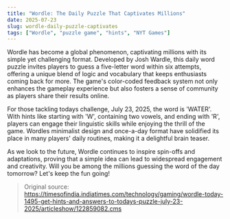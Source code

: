 ```yaml
---
title: "Wordle: The Daily Puzzle That Captivates Millions"
date: 2025-07-23
slug: wordle-daily-puzzle-captivates
tags: ["Wordle", "puzzle game", "hints", "NYT Games"]
---
```


Wordle has become a global phenomenon, captivating millions with its simple yet challenging format. Developed by Josh Wardle, this daily word puzzle invites players to guess a five-letter word within six attempts, offering a unique blend of logic and vocabulary that keeps enthusiasts coming back for more. The game's color-coded feedback system not only enhances the gameplay experience but also fosters a sense of community as players share their results online.

For those tackling todays challenge, July 23, 2025, the word is 'WATER'. With hints like starting with 'W', containing two vowels, and ending with 'R', players can engage their linguistic skills while enjoying the thrill of the game. Wordles minimalist design and once-a-day format have solidified its place in many players' daily routines, making it a delightful brain teaser.

As we look to the future, Wordle continues to inspire spin-offs and adaptations, proving that a simple idea can lead to widespread engagement and creativity. Will you be among the millions guessing the word of the day tomorrow? Let's keep the fun going!

> Original source: https://timesofindia.indiatimes.com/technology/gaming/wordle-today-1495-get-hints-and-answers-to-todays-puzzle-july-23-2025/articleshow/122859082.cms